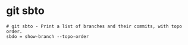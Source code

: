 # git sbto

```gitconfig
# git sbto - Print a list of branches and their commits, with topo order.
sbdo = show-branch --topo-order
```
